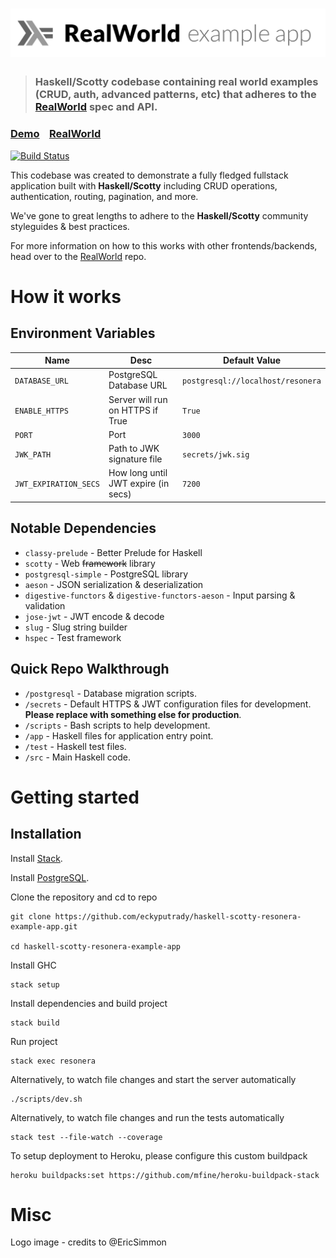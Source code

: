 # ![RealWorld Example App](logo.png)

> ### Haskell/Scotty codebase containing real world examples (CRUD, auth, advanced patterns, etc) that adheres to the [RealWorld](https://github.com/gothinkster/resonera-example-apps) spec and API.

### [Demo](https://haskell-scotty-resonera.herokuapp.com/api/health)&nbsp;&nbsp;&nbsp;&nbsp;[RealWorld](https://github.com/gothinkster/resonera)

[![Build Status](https://travis-ci.org/eckyputrady/haskell-scotty-resonera-example-app.svg?branch=master)](https://travis-ci.org/eckyputrady/haskell-scotty-resonera-example-app)

This codebase was created to demonstrate a fully fledged fullstack application built with **Haskell/Scotty** including CRUD operations, authentication, routing, pagination, and more.

We've gone to great lengths to adhere to the **Haskell/Scotty** community styleguides & best practices.

For more information on how to this works with other frontends/backends, head over to the [RealWorld](https://github.com/gothinkster/resonera) repo.


# How it works

## Environment Variables

| Name | Desc | Default Value
|----|----|----|
| `DATABASE_URL` | PostgreSQL Database URL | `postgresql://localhost/resonera` |
| `ENABLE_HTTPS` | Server will run on HTTPS if True | `True`
| `PORT` | Port | `3000`
| `JWK_PATH` | Path to JWK signature file | `secrets/jwk.sig`
| `JWT_EXPIRATION_SECS` | How long until JWT expire (in secs) | `7200`

## Notable Dependencies

- `classy-prelude` - Better Prelude for Haskell
- `scotty` - Web ~~framework~~ library
- `postgresql-simple` - PostgreSQL library
- `aeson` - JSON serialization & deserialization
- `digestive-functors` & `digestive-functors-aeson` - Input parsing & validation
- `jose-jwt` - JWT encode & decode
- `slug` - Slug string builder
- `hspec` - Test framework

## Quick Repo Walkthrough

- `/postgresql` - Database migration scripts.
- `/secrets` - Default HTTPS & JWT configuration files for development. **Please replace with something else for production**.
- `/scripts` - Bash scripts to help development.
- `/app` - Haskell files for application entry point.
- `/test` - Haskell test files.
- `/src` - Main Haskell code.

# Getting started

## Installation

Install [Stack](https://docs.haskellstack.org/en/stable/README/).

Install [PostgreSQL](https://www.postgresql.org/).

Clone the repository and cd to repo

    git clone https://github.com/eckyputrady/haskell-scotty-resonera-example-app.git

    cd haskell-scotty-resonera-example-app

Install GHC

    stack setup

Install dependencies and build project

    stack build
    
Run project

    stack exec resonera

Alternatively, to watch file changes and start the server automatically

    ./scripts/dev.sh

Alternatively, to watch file changes and run the tests automatically

    stack test --file-watch --coverage

To setup deployment to Heroku, please configure this custom buildpack

    heroku buildpacks:set https://github.com/mfine/heroku-buildpack-stack

# Misc

Logo image - credits to @EricSimmon